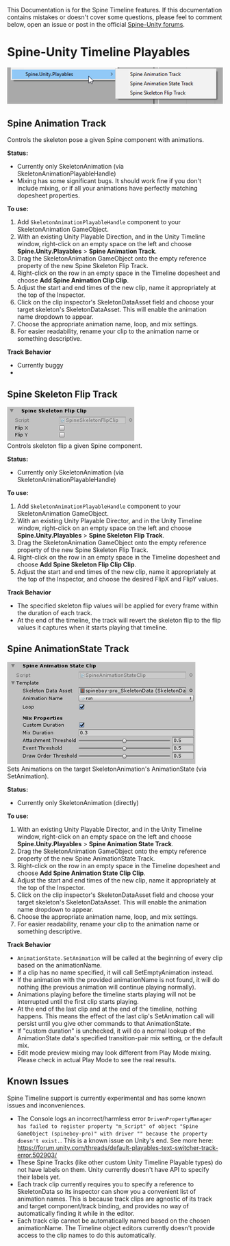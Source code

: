 This Documentation is for the Spine Timeline features.
If this documentation contains mistakes or doesn't cover some questions, please feel to comment below, open an issue or post in the official [Spine-Unity forums](http://esotericsoftware.com/forum/viewforum.php?f=3).

# Spine-Unity Timeline Playables

![](add-menu.png)  

## Spine Animation Track
Controls the skeleton pose a given Spine component with animations.

**Status:**
- Currently only SkeletonAnimation (via SkeletonAnimationPlayableHandle)
- Mixing has some significant bugs. It should work fine if you don't include mixing, or if all your animations have perfectly matching dopesheet properties.

**To use:**
1. Add `SkeletonAnimationPlayableHandle` component to your SkeletonAnimation GameObject.
2. With an existing Unity Playable Direction, and in the Unity Timeline window, right-click on an empty space on the left and choose **Spine.Unity.Playables** > **Spine Animation Track**.
3. Drag the SkeletonAnimation GameObject onto the empty reference property of the new Spine Skeleton Flip Track.
4. Right-click on the row in an empty space in the Timeline dopesheet and choose **Add Spine Animation Clip Clip**.
5. Adjust the start and end times of the new clip, name it appropriately at the top of the Inspector.
6. Click on the clip inspector's SkeletonDataAsset field and choose your target skeleton's SkeletonDataAsset. This will enable the animation name dropdown to appear.
7. Choose the appropriate animation name, loop, and mix settings.
8. For easier readability, rename your clip to the animation name or something descriptive. 

**Track Behavior**
- Currently buggy
- 


## Spine Skeleton Flip Track
![](skeleton-flip-clip-inspector.png)  
Controls skeleton flip a given Spine component.

**Status:**
- Currently only SkeletonAnimation (via SkeletonAnimationPlayableHandle)

**To use:**
1. Add `SkeletonAnimationPlayableHandle` component to your SkeletonAnimation GameObject.
2. With an existing Unity Playable Director, and in the Unity Timeline window, right-click on an empty space on the left and choose **Spine.Unity.Playables** > **Spine Skeleton Flip Track**.
3. Drag the SkeletonAnimation GameObject onto the empty reference property of the new Spine Skeleton Flip Track.
4. Right-click on the row in an empty space in the Timeline dopesheet and choose **Add Spine Skeleton Flip Clip Clip**.
5. Adjust the start and end times of the new clip, name it appropriately at the top of the Inspector, and choose the desired FlipX and FlipY values.

**Track Behavior**
- The specified skeleton flip values will be applied for every frame within the duration of each track.
- At the end of the timeline, the track will revert the skeleton flip to the flip values it captures when it starts playing that timeline. 

## Spine AnimationState Track
![](animationstate-clip-inspector.png)  
Sets Animations on the target SkeletonAnimation's AnimationState (via SetAnimation).

**Status:**
- Currently only SkeletonAnimation (directly)

**To use:**
1. With an existing Unity Playable Director, and in the Unity Timeline window, right-click on an empty space on the left and choose **Spine.Unity.Playables** > **Spine Animation State Track**.
2. Drag the SkeletonAnimation GameObject onto the empty reference property of the new Spine AnimationState Track.
3. Right-click on the row in an empty space in the Timeline dopesheet and choose **Add Spine Animation State Clip Clip**.
4. Adjust the start and end times of the new clip, name it appropriately at the top of the Inspector.
5. Click on the clip inspector's SkeletonDataAsset field and choose your target skeleton's SkeletonDataAsset. This will enable the animation name dropdown to appear.
6. Choose the appropriate animation name, loop, and mix settings.
7. For easier readability, rename your clip to the animation name or something descriptive. 

**Track Behavior**
- `AnimationState.SetAnimation` will be called at the beginning of every clip based on the animationName.
- If a clip has no name specified, it will call SetEmptyAnimation instead.
- If the animation with the provided animationName is not found, it will do nothing (the previous animation will continue playing normally).
- Animations playing before the timeline starts playing will not be interrupted until the first clip starts playing.
- At the end of the last clip and at the end of the timeline, nothing happens. This means the effect of the last clip's SetAnimation call will persist until you give other commands to that AnimationState.
- If "custom duration" is unchecked, it will do a normal lookup of the AnimationState data's specified transition-pair mix setting, or the default mix.
- Edit mode preview mixing may look different from Play Mode mixing. Please check in actual Play Mode to see the real results.

## Known Issues
Spine Timeline support is currently experimental and has some known issues and inconveniences.
- The Console logs an incorrect/harmless error `DrivenPropertyManager has failed to register property "m_Script" of object "Spine GameObject (spineboy-pro)" with driver "" because the property doesn't exist.`. This is a known issue on Unity's end. See more here: https://forum.unity.com/threads/default-playables-text-switcher-track-error.502903/
- These Spine Tracks (like other custom Unity Timeline Playable types) do not have labels on them. Unity currently doesn't have API to specify their labels yet.
- Each track clip currently requires you to specify a reference to SkeletonData so its inspector can show you a convenient list of animation names. This is because track clips are agnostic of its track and target component/track binding, and provides no way of automatically finding it while in the editor. 
- Each track clip cannot be automatically named based on the chosen animationName. The Timeline object editors currently doesn't provide access to the clip names to do this automatically.
